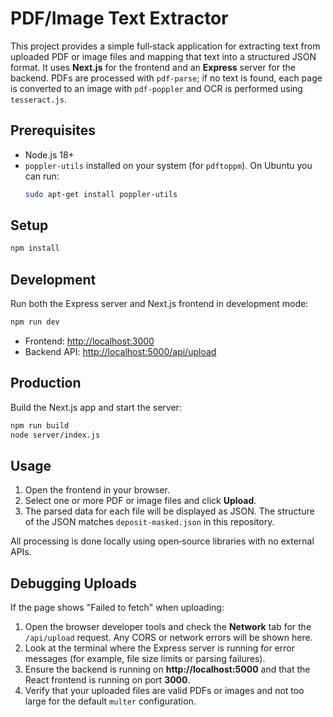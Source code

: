 # PDF/Image Text Extractor

This project provides a simple full‑stack application for extracting text from uploaded PDF or image files and mapping that text into a structured JSON format. It uses **Next.js** for the frontend and an **Express** server for the backend. PDFs are processed with `pdf-parse`; if no text is found, each page is converted to an image with `pdf-poppler` and OCR is performed using `tesseract.js`.

## Prerequisites

- Node.js 18+
- `poppler-utils` installed on your system (for `pdftoppm`). On Ubuntu you can run:
  ```bash
  sudo apt-get install poppler-utils
  ```

## Setup

```bash
npm install
```

## Development

Run both the Express server and Next.js frontend in development mode:

```bash
npm run dev
```

- Frontend: [http://localhost:3000](http://localhost:3000)
- Backend API: [http://localhost:5000/api/upload](http://localhost:5000/api/upload)

## Production

Build the Next.js app and start the server:

```bash
npm run build
node server/index.js
```

## Usage

1. Open the frontend in your browser.
2. Select one or more PDF or image files and click **Upload**.
3. The parsed data for each file will be displayed as JSON. The structure of the JSON matches `deposit-masked.json` in this repository.

All processing is done locally using open‑source libraries with no external APIs.

## Debugging Uploads

If the page shows "Failed to fetch" when uploading:

1. Open the browser developer tools and check the **Network** tab for the
   `/api/upload` request. Any CORS or network errors will be shown here.
2. Look at the terminal where the Express server is running for error messages
   (for example, file size limits or parsing failures).
3. Ensure the backend is running on **http://localhost:5000** and that the
   React frontend is running on port **3000**.
4. Verify that your uploaded files are valid PDFs or images and not too large
   for the default `multer` configuration.

